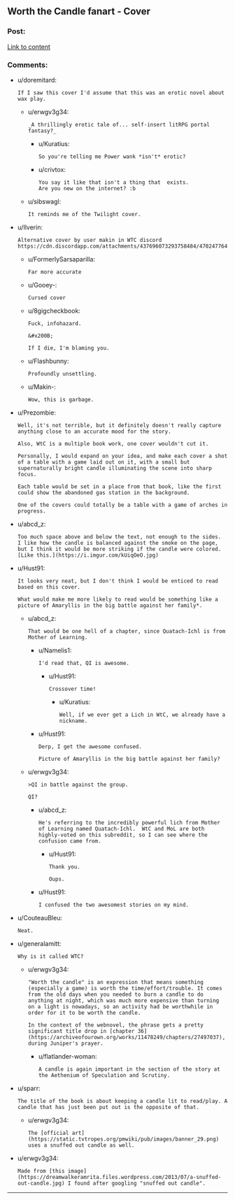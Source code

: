 ## Worth the Candle fanart - Cover

### Post:

[Link to content](https://i.redd.it/n86wrcsfmvi21.png)

### Comments:

- u/doremitard:
  ```
  If I saw this cover I'd assume that this was an erotic novel about wax play.
  ```

  - u/erwgv3g34:
    ```
    _A thrillingly erotic tale of... self-insert litRPG portal fantasy?_
    ```

    - u/Kuratius:
      ```
      So you're telling me Power wank *isn't* erotic?
      ```

    - u/crivtox:
      ```
      You say it like that isn't a thing that  exists.
      Are you new on the internet? :b
      ```

  - u/sibswagl:
    ```
    It reminds me of the Twilight cover.
    ```

- u/Ilverin:
  ```
  Alternative cover by user makin in WTC discord
  https://cdn.discordapp.com/attachments/437696073293758484/470247764727431168/unknown.png
  ```

  - u/FormerlySarsaparilla:
    ```
    Far more accurate
    ```

  - u/Gooey-:
    ```
    Cursed cover
    ```

  - u/8gigcheckbook:
    ```
    Fuck, infohazard.

    &#x200B;

    If I die, I'm blaming you.
    ```

  - u/Flashbunny:
    ```
    Profoundly unsettling.
    ```

  - u/Makin-:
    ```
    Wow, this is garbage.
    ```

- u/Prezombie:
  ```
  Well, it's not terrible, but it definitely doesn't really capture anything close to an accurate mood for the story.

  Also, WtC is a multiple book work, one cover wouldn't cut it.

  Personally, I would expand on your idea, and make each cover a shot of a table with a game laid out on it, with a small but supernaturally bright candle illuminating the scene into sharp focus.

  Each table would be set in a place from that book, like the first could show the abandoned gas station in the background.

  One of the covers could totally be a table with a game of arches in progress.
  ```

- u/abcd_z:
  ```
  Too much space above and below the text, not enough to the sides.  I like how the candle is balanced against the smoke on the page, but I think it would be more striking if the candle were colored.    [Like this.](https://i.imgur.com/kUiqOeO.jpg)
  ```

- u/Hust91:
  ```
  It looks very neat, but I don't think I would be enticed to read based on this cover.

  What would make me more likely to read would be something like a picture of Amaryllis in the big battle against her family*.
  ```

  - u/abcd_z:
    ```
    That would be one hell of a chapter, since Quatach-Ichl is from Mother of Learning.
    ```

    - u/Namelis1:
      ```
      I'd read that, QI is awesome.
      ```

      - u/Hust91:
        ```
        Crossover time!
        ```

        - u/Kuratius:
          ```
          Well, if we ever get a Lich in WtC, we already have a nickname.
          ```

    - u/Hust91:
      ```
      Derp, I get the awesome confused. 

      Picture of Amaryllis in the big battle against her family?
      ```

  - u/erwgv3g34:
    ```
    >QI in battle against the group.

    QI?
    ```

    - u/abcd_z:
      ```
      He's referring to the incredibly powerful lich from Mother of Learning named Quatach-Ichl.  WtC and MoL are both highly-voted on this subreddit, so I can see where the confusion came from.
      ```

      - u/Hust91:
        ```
        Thank you.

        Oups.
        ```

    - u/Hust91:
      ```
      I confused the two awesomest stories on my mind.
      ```

- u/CouteauBleu:
  ```
  Neat.
  ```

- u/generalamitt:
  ```
  Why is it called WTC?
  ```

  - u/erwgv3g34:
    ```
    "Worth the candle" is an expression that means something (especially a game) is worth the time/effort/trouble. It comes from the old days when you needed to burn a candle to do anything at night, which was much more expensive than turning on a light is nowadays, so an activity had be worthwhile in order for it to be worth the candle.

    In the context of the webnovel, the phrase gets a pretty significant title drop in [chapter 36](https://archiveofourown.org/works/11478249/chapters/27497037), during Juniper's prayer.
    ```

    - u/flatlander-woman:
      ```
      A candle is again important in the section of the story at the Aethenium of Speculation and Scrutiny.
      ```

- u/sparr:
  ```
  The title of the book is about keeping a candle lit to read/play. A candle that has just been put out is the opposite of that.
  ```

  - u/erwgv3g34:
    ```
    The [official art](https://static.tvtropes.org/pmwiki/pub/images/banner_29.png) uses a snuffed out candle as well.
    ```

- u/erwgv3g34:
  ```
  Made from [this image](https://dreamwalkeramrita.files.wordpress.com/2013/07/a-snuffed-out-candle.jpg) I found after googling "snuffed out candle".
  ```

---

